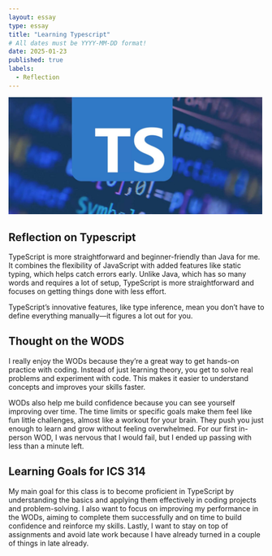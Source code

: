 ```yaml
---
layout: essay
type: essay
title: "Learning Typescript"
# All dates must be YYYY-MM-DD format!
date: 2025-01-23
published: true
labels:
  - Reflection
---
```


<img width="500px" class="rounded float-start pe-4" src="../img/tspic.jpeg">


## Reflection on Typescript
TypeScript is more straightforward and beginner-friendly than Java for me. It combines the flexibility of JavaScript with added features like static typing, which helps catch errors early. Unlike Java, which has so many words and requires a lot of setup, TypeScript is more straightforward and focuses on getting things done with less effort.

TypeScript’s innovative features, like type inference, mean you don’t have to define everything manually—it figures a lot out for you. 

## Thought on the WODS
I really enjoy the WODs because they’re a great way to get hands-on practice with coding. Instead of just learning theory, you get to solve real problems and experiment with code. This makes it easier to understand concepts and improves your skills faster.

WODs also help me build confidence because you can see yourself improving over time. The time limits or specific goals make them feel like fun little challenges, almost like a workout for your brain. They push you just enough to learn and grow without feeling overwhelmed. For our first in-person WOD, I was nervous that I would fail, but I ended up passing with less than a minute left.

## Learning Goals for ICS 314
My main goal for this class is to become proficient in TypeScript by understanding the basics and applying them effectively in coding projects and problem-solving. I also want to focus on improving my performance in the WODs, aiming to complete them successfully and on time to build confidence and reinforce my skills. Lastly, I want to stay on top of assignments and avoid late work because I have already turned in a couple of things in late already.

